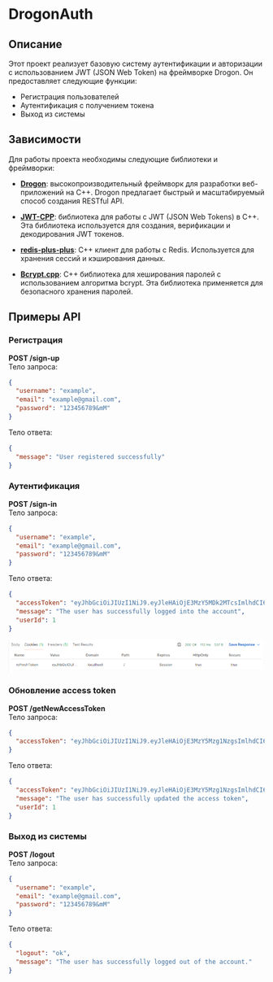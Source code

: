 # DrogonAuth

## Описание

Этот проект реализует базовую систему аутентификации и авторизации с использованием JWT (JSON Web Token) на фреймворке Drogon. Он предоставляет следующие функции:
- Регистрация пользователей
- Аутентификация с получением токена
- Выход из системы

## Зависимости

Для работы проекта необходимы следующие библиотеки и фреймворки:

- **[Drogon](https://github.com/drogonframework/drogon)**: высокопроизводительный фреймворк для разработки веб-приложений на C++. Drogon предлагает быстрый и масштабируемый способ создания RESTful API.

- **[JWT-CPP](https://github.com/arun11299/cpp-jwt)**: библиотека для работы с JWT (JSON Web Tokens) в C++. Эта библиотека используется для создания, верификации и декодирования JWT токенов.

- **[redis-plus-plus](https://github.com/sewenew/redis-plus-plus)**: C++ клиент для работы с Redis. Используется для хранения сессий и кэширования данных.

- **[Bcrypt.cpp](https://github.com/hilch/Bcrypt.cpp)**: C++ библиотека для хеширования паролей с использованием алгоритма bcrypt. Эта библиотека применяется для безопасного хранения паролей.

## Примеры API

### Регистрация
**POST /sign-up**  
Тело запроса:
```json
{
  "username": "example",
  "email": "example@gmail.com",
  "password": "123456789&mM"
}
```
Тело ответа:
```json
{
  "message": "User registered successfully"
}
```

### Аутентификация
**POST /sign-in**  
Тело запроса:
```json
{
  "username": "example",
  "email": "example@gmail.com",
  "password": "123456789&mM"
}
```
Тело ответа:
```json
{
  "accessToken": "eyJhbGciOiJIUzI1NiJ9.eyJleHAiOjE3MzY5MDk2MTcsImlhdCI6MTczNjgwMTYxNywiaXNzIjoiQ2FweSIsInN1YiI6IjM2In0.y-2Hv8ES-M9FUyWj8W2iy9yrTSKQfISaKdLnuzV0OMk",
  "message": "The user has successfully logged into the account",
  "userId": 1
}
```
![упс..](./pic/authRefreshToken.png)

### Обновление access token
**POST /getNewAccessToken**  
Тело запроса:
```json
{
  "accessToken": "eyJhbGciOiJIUzI1NiJ9.eyJleHAiOjE3MzY5Mzg1NzgsImlhdCI6MTczNjgzMDU3OCwiaXNzIjoiQ2FweSIsInN1YiI6IjQwIn0.wxL6djVoY-0uBt1XcaEG3DwPe-vQ1-6yGSgiFyDuaLQ"
}
```
Тело ответа:
```json
{
  "accessToken": "eyJhbGciOiJIUzI1NiJ9.eyJleHAiOjE3MzY5Mzg1NzgsImlhdCI6MTczNjgzMDU3OCwiaXNzIjoiQ2FweSIsInN1YiI6IjQwIn0.wxL6djVoY-0uBt1XcaEG3DwPe-vQ1-6yGSgiFyDuaLQ",
  "message": "The user has successfully updated the access token",
  "userId": 1
}
```

### Выход из системы
**POST /logout**  
Тело запроса:
```json
{
  "username": "example",
  "email": "example@gmail.com",
  "password": "123456789&mM"
}
```
Тело ответа:
```json
{
  "logout": "ok",
  "message": "The user has successfully logged out of the account."
}
```
